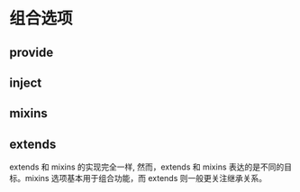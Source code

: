 # 组合选项

## provide


## inject


## mixins

## extends

extends 和 mixins 的实现完全一样, 然而，extends 和 mixins 表达的是不同的目标。mixins 选项基本用于组合功能，而 extends 则一般更关注继承关系。

